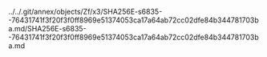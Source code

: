 ../../.git/annex/objects/Zf/x3/SHA256E-s6835--76431741f3f20f3f0ff8969e51374053ca17a64ab72cc02dfe84b344781703ba.md/SHA256E-s6835--76431741f3f20f3f0ff8969e51374053ca17a64ab72cc02dfe84b344781703ba.md